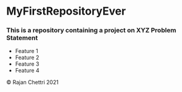 # MyFirstRepositoryEver


### This is a repository containing a project on XYZ Problem Statement
 
- Feature 1
- Feature 2
- Feature 3
- Feature 4


&copy; Rajan Chettri 2021
